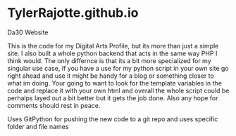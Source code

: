 # TylerRajotte.github.io
Da30 Website

This is the code for my Digital Arts Profile, but its more than just a simple site. I also built a whole python backend that acts in the same way PHP I think would. The only differnce is that its a bit more specialized for my singular use case, If you have a use for my python script in your own site go right ahead and use it might be handy for a blog or something closer to what im doing. Your going to want to look for the template variables in the code and replace it with your own html and overall the whole script could be perhalps layed out a bit better but it gets the job done. Also any hope for comments should rest in peace.

Uses GitPython for pushing the new code to a git repo and uses specific folder and file names
